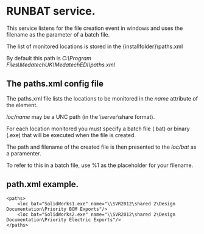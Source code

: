 # RUNBAT service.

This service listens for the file creation event in windows and uses the filename as the parameter of a batch file.

The list of monitored locations is stored in the {installfolder}\paths.xml

By default this path is *C:\Program Files\MedatechUK\MedatechEDI\paths.xml*

<?xml version="1.0"?>

## The paths.xml config file

The paths.xml file lists the locations to be monitored in the *name* attribute of the *<loc>* element.

*loc/name* may be a UNC path (in the \\server\share format).

For each location monitored you must specify a batch file (.bat) or binary (.exe) that will be executed when the file is created.

The path and filename of the created file is then presented to the *loc/bat* as a paramenter.

To refer to this in a batch file, use %1 as the placeholder for your filename.

## path.xml example.

    <paths>
	    <loc bat="SolidWorks1.exe" name="\\SVR2012\shared 2\Design Documentation\Priority BOM Exports"/>
	    <loc bat="SolidWorks2.exe" name="\\SVR2012\shared 2\Design Documentation\Priority Electric Exports"/>
    </paths>